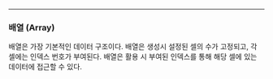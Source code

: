 
---

### 배열 (Array)

배열은 가장 기본적인 데이터 구조이다. 배열은 생성시 설정된 셀의 수가 고정되고, 각 셀에는 인덱스 번호가 부여된다. 배열은 활용 시 부여된 인덱스를 통해 해당 셀에 있는 데이터에 접근할 수 있다.

